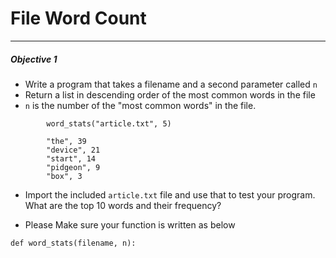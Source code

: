 # File Word Count
---

##### Objective 1 


* Write a program that takes a filename and a second parameter called `n`
* Return a list in descending order of the most common words in the file
* `n` is the number of the "most common words" in the file.

```
		word_stats("article.txt", 5)

		"the", 39
		"device", 21
		"start", 14
		"pidgeon", 9
		"box", 3
```

* Import the included `article.txt` file and use that to test your program. What are the top 10 words and their frequency?

* Please Make sure your function is written as below

```
def word_stats(filename, n):
```
